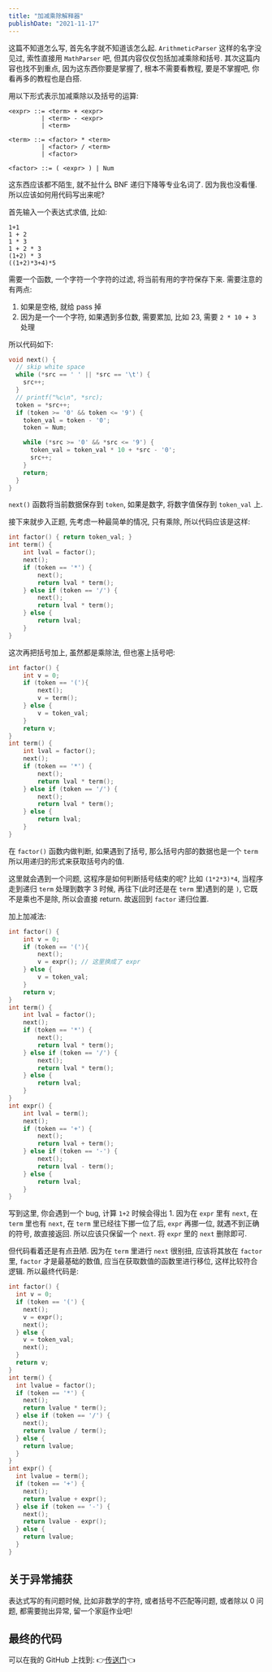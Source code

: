 ```yaml
---
title: "加减乘除解释器"
publishDate: "2021-11-17"
---
```


这篇不知道怎么写, 首先名字就不知道该怎么起.
`ArithmeticParser` 这样的名字没见过, 索性直接用 `MathParser` 吧, 但其内容仅仅包括加减乘除和括号.
其次这篇内容也找不到重点, 因为这东西你要是掌握了, 根本不需要看教程, 要是不掌握吧, 你看再多的教程也是白搭.


用以下形式表示加减乘除以及括号的运算:

```
<expr> ::= <term> + <expr>
         | <term> - <expr>
         | <term>

<term> ::= <factor> * <term> 
         | <factor> / <term>
         | <factor>

<factor> ::= ( <expr> ) | Num
```

这东西应该都不陌生, 就不扯什么 BNF 递归下降等专业名词了. 因为我也没看懂. 所以应该如何用代码写出来呢?

首先输入一个表达式求值, 比如:

```
1+1
1 + 2
1 * 3
1 + 2 * 3
(1+2) * 3
((1+2)*3+4)*5
```

需要一个函数, 一个字符一个字符的过滤, 将当前有用的字符保存下来. 需要注意的有两点:

1. 如果是空格, 就给 pass 掉
2. 因为是一个一个字符, 如果遇到多位数, 需要累加, 比如 23, 需要 `2 * 10 + 3` 处理

所以代码如下:


```c
void next() {
  // skip white space
  while (*src == ' ' || *src == '\t') {
    src++;
  }
  // printf("%c\n", *src);
  token = *src++;
  if (token >= '0' && token <= '9') {
    token_val = token - '0';
    token = Num;

    while (*src >= '0' && *src <= '9') {
      token_val = token_val * 10 + *src - '0';
      src++;
    }
    return;
  }
}
```

`next()` 函数将当前数据保存到 `token`, 如果是数字, 将数字值保存到 `token_val` 上.

接下来就步入正题, 先考虑一种最简单的情况, 只有乘除, 所以代码应该是这样:


```c
int factor() { return token_val; }
int term() {
    int lval = factor();
    next();
    if (token == '*') {
        next();
        return lval * term();
    } else if (token == '/') {
        next();
        return lval * term();
    } else {
        return lval;
    }
}
```

这次再把括号加上, 虽然都是乘除法, 但也塞上括号吧:

```c
int factor() {
    int v = 0;
    if (token == '('){
        next();
        v = term();
    } else {
        v = token_val;
    }
    return v;
}
int term() {
    int lval = factor();
    next();
    if (token == '*') {
        next();
        return lval * term();
    } else if (token == '/') {
        next();
        return lval * term();
    } else {
        return lval;
    }
}
```

在 `factor()` 函数内做判断, 如果遇到了括号, 那么括号内部的数据也是一个 `term` 所以用递归的形式来获取括号内的值.

这里就会遇到一个问题, 这程序是如何判断括号结束的呢? 比如 `(1*2*3)*4`, 当程序走到递归 `term` 处理到数字 3 时候, 再往下(此时还是在 `term` 里)遇到的是 `)`, 它既不是乘也不是除, 所以会直接 return. 故返回到 `factor` 递归位置.


加上加减法:

```c
int factor() {
    int v = 0;
    if (token == '('){
        next();
        v = expr(); // 这里换成了 expr
    } else {
        v = token_val;
    }
    return v;
}
int term() {
    int lval = factor();
    next();
    if (token == '*') {
        next();
        return lval * term();
    } else if (token == '/') {
        next();
        return lval * term();
    } else {
        return lval;
    }
}
int expr() {
    int lval = term();
    next();
    if (token == '+') {
        next();
        return lval + term();
    } else if (token == '-') {
        next();
        return lval - term();
    } else {
        return lval;
    }
}
```

写到这里, 你会遇到一个 bug, 计算 `1+2` 时候会得出 1. 因为在 `expr` 里有 `next`, 在 `term` 里也有 `next`, 在 `term` 里已经往下挪一位了后, `expr` 再挪一位, 就遇不到正确的符号, 故直接返回. 所以应该只保留一个 `next`. 将 `expr` 里的 `next` 删除即可.

但代码看着还是有点丑陋. 因为在 `term` 里进行 `next` 很别扭, 应该将其放在 `factor` 里, `factor` 才是最基础的数值, 应当在获取数值的函数里进行移位, 这样比较符合逻辑. 所以最终代码是:

```c
int factor() {
  int v = 0;
  if (token == '(') {
    next();
    v = expr();
    next();
  } else {
    v = token_val;
    next();
  }
  return v;
}
int term() {
  int lvalue = factor();
  if (token == '*') {
    next();
    return lvalue * term();
  } else if (token == '/') {
    next();
    return lvalue / term();
  } else {
    return lvalue;
  }
}
int expr() {
  int lvalue = term();
  if (token == '+') {
    next();
    return lvalue + expr();
  } else if (token == '-') {
    next();
    return lvalue - expr();
  } else {
    return lvalue;
  }
}
```

## 关于异常捕获

表达式写的有问题时候, 比如非数学的字符, 或者括号不匹配等问题, 或者除以 0 问题, 都需要抛出异常, 留一个家庭作业吧!


## 最终的代码

可以在我的 GitHub 上找到: 👉[传送门](https://github.com/FaiChou/c-tutorial/blob/main/recursive_descent_parser.c)👈

